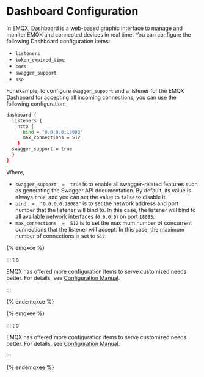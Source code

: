# Dashboard Configuration

In EMQX, Dashboard is a web-based graphic interface to manage and monitor EMQX and connected devices in real time. You can configure the following Dashboard configuration items:

- `listeners`
- `token_expired_time`
- `cors`
- `swagger_support`
- `sso`

For example, to configure `swagger_support` and a listener for the EMQX Dashboard for accepting all incoming connections, you can use the following configuration:

```bash
dashboard {
  listeners {
    http {
      bind = "0.0.0.0:18083"
      max_connections = 512
    }
  swagger_support = true
  }
}
```

Where,

- `swagger_support  =  true` is to enable all swagger-related features such as generating the Swagger API documentation. By default, its value is always `true`, and you can set the value to `false` to disable it.
- `bind  =  "0.0.0.0:18083"`  is to set the network address and port number that the listener will bind to. In this case, the listener will bind to all available network interfaces (`0.0.0.0`) on port `18083`.
- `max_connections  =  512` is to set the maximum number of concurrent connections that the listener will accept. In this case, the maximum number of connections is set to `512`.

{% emqxce %}

::: tip

EMQX has offered more configuration items to serve customized needs better. For details, see [Configuration Manual](https://www.emqx.io/docs/en/v@CE_VERSION@/hocon/#V-dashboard).

:::

{% endemqxce %}

{% emqxee %}

::: tip

EMQX has offered more configuration items to serve customized needs better. For details, see [Configuration Manual](https://docs.emqx.com/en/enterprise/v@EE_VERSION@/hocon/#V-dashboard).

:::

{% endemqxee %}
